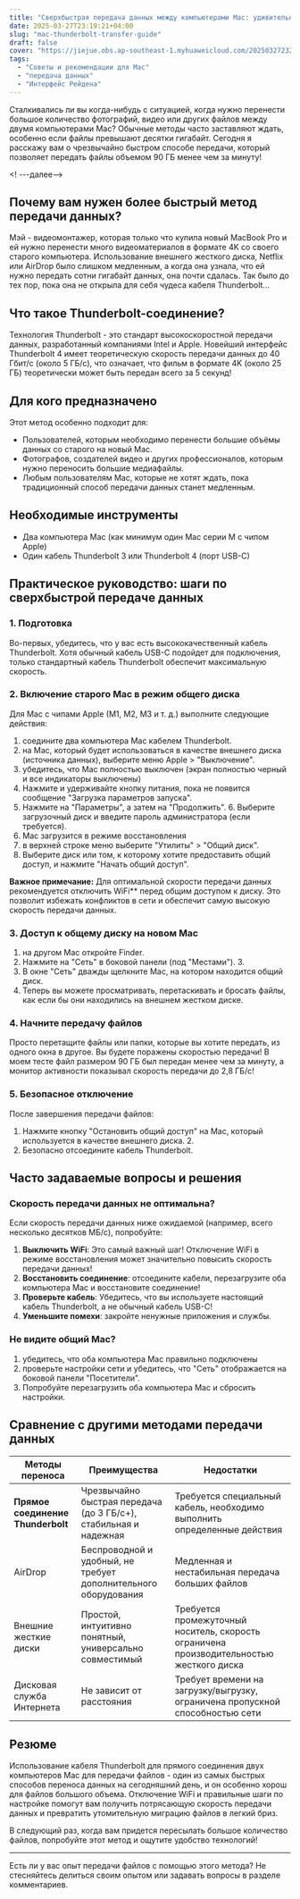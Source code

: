 ```yaml
---
title: "Сверхбыстрая передача данных между компьютерами Mac: удивительная скорость кабеля Thunderbolt"
date: 2025-03-27T23:19:21+04:00
slug: "mac-thunderbolt-transfer-guide"
draft: false
cover: "https://jiejue.obs.ap-southeast-1.myhuaweicloud.com/20250327232101037.webp"
tags:
  - "Советы и рекомендации для Mac"
  - "передача данных"
  - "Интерфейс Рейдена"
---
```


Сталкивались ли вы когда-нибудь с ситуацией, когда нужно перенести большое количество фотографий, видео или других файлов между двумя компьютерами Mac? Обычные методы часто заставляют ждать, особенно если файлы превышают десятки гигабайт. Сегодня я расскажу вам о чрезвычайно быстром способе передачи, который позволяет передать файлы объемом 90 ГБ менее чем за минуту!

<! ---далее-->

## Почему вам нужен более быстрый метод передачи данных?

Мэй - видеомонтажер, которая только что купила новый MacBook Pro и ей нужно перенести много видеоматериалов в формате 4K со своего старого компьютера. Использование внешнего жесткого диска, Netflix или AirDrop было слишком медленным, а когда она узнала, что ей нужно передать сотни гигабайт данных, она почти сдалась. Так было до тех пор, пока она не открыла для себя чудеса кабеля Thunderbolt...

## Что такое Thunderbolt-соединение?

Технология Thunderbolt - это стандарт высокоскоростной передачи данных, разработанный компаниями Intel и Apple. Новейший интерфейс Thunderbolt 4 имеет теоретическую скорость передачи данных до 40 Гбит/с (около 5 ГБ/с), что означает, что фильм в формате 4K (около 25 ГБ) теоретически может быть передан всего за 5 секунд!

## Для кого предназначено

Этот метод особенно подходит для:
- Пользователей, которым необходимо перенести большие объёмы данных со старого на новый Mac.
- Фотографов, создателей видео и других профессионалов, которым нужно переносить большие медиафайлы.
- Любым пользователям Mac, которые не хотят ждать, пока традиционный способ передачи данных станет медленным.

## Необходимые инструменты

- Два компьютера Mac (как минимум один Mac серии M с чипом Apple)
- Один кабель Thunderbolt 3 или Thunderbolt 4 (порт USB-C)

## Практическое руководство: шаги по сверхбыстрой передаче данных

### 1. Подготовка

Во-первых, убедитесь, что у вас есть высококачественный кабель Thunderbolt. Хотя обычный кабель USB-C подойдет для подключения, только стандартный кабель Thunderbolt обеспечит максимальную скорость.

### 2. Включение старого Mac в режим общего диска

Для Mac с чипами Apple (M1, M2, M3 и т. д.) выполните следующие действия:

1. соедините два компьютера Mac кабелем Thunderbolt.
2. на Mac, который будет использоваться в качестве внешнего диска (источника данных), выберите меню Apple > "Выключение".
3. убедитесь, что Mac полностью выключен (экран полностью черный и все индикаторы выключены)
4. Нажмите и удерживайте кнопку питания, пока не появится сообщение "Загрузка параметров запуска".
5. Нажмите на "Параметры", а затем на "Продолжить". 6.
Выберите загрузочный диск и введите пароль администратора (если требуется).
7. Mac загрузится в режиме восстановления
8. в верхней строке меню выберите "Утилиты" > "Общий диск".
9. Выберите диск или том, к которому хотите предоставить общий доступ, и нажмите "Начать общий доступ".

**Важное примечание:** Для оптимальной скорости передачи данных рекомендуется отключить WiFi** перед общим доступом к диску. Это позволит избежать конфликтов в сети и обеспечит самую высокую скорость передачи данных.

### 3. Доступ к общему диску на новом Mac

1. на другом Mac откройте Finder.
2. Нажмите на "Сеть" в боковой панели (под "Местами"). 3.
3. В окне "Сеть" дважды щелкните Mac, на котором находится общий диск.
4. Теперь вы можете просматривать, перетаскивать и бросать файлы, как если бы они находились на внешнем жестком диске.

### 4. Начните передачу файлов

Просто перетащите файлы или папки, которые вы хотите передать, из одного окна в другое. Вы будете поражены скоростью передачи! В моем тесте файл размером 90 ГБ был передан менее чем за минуту, а монитор активности показывал скорость передачи до 2,8 ГБ/с!

### 5. Безопасное отключение

После завершения передачи файлов:
1. Нажмите кнопку "Остановить общий доступ" на Mac, который используется в качестве внешнего диска. 2.
2. Безопасно отсоедините кабель Thunderbolt.

## Часто задаваемые вопросы и решения

### Скорость передачи данных не оптимальна?

Если скорость передачи данных ниже ожидаемой (например, всего несколько десятков МБ/с), попробуйте:

1. **Выключить WiFi**: Это самый важный шаг! Отключение WiFi в режиме восстановления может значительно повысить скорость передачи данных!
2. **Восстановить соединение**: отсоедините кабели, перезагрузите оба компьютера Mac и восстановите соединение!
3. **Проверьте кабель**: Убедитесь, что вы используете настоящий кабель Thunderbolt, а не обычный кабель USB-C!
4. **Уменьшите помехи**: закройте ненужные приложения и службы.

### Не видите общий Mac?

1. убедитесь, что оба компьютера Mac правильно подключены
2. проверьте настройки сети и убедитесь, что "Сеть" отображается на боковой панели "Посетители".
3. Попробуйте перезагрузить оба компьютера Mac и сбросить настройки.

## Сравнение с другими методами передачи данных

| Методы переноса | Преимущества | Недостатки
| ---------|------|------|
| **Прямое соединение Thunderbolt** | Чрезвычайно быстрая передача (до 3 ГБ/с+), стабильная и надежная | Требуется специальный кабель, необходимо выполнить определенные действия |
| AirDrop | Беспроводной и удобный, не требует дополнительного оборудования | Медленная и нестабильная передача больших файлов |
| Внешние жесткие диски | Простой, интуитивно понятный, универсально совместимый | Требуется промежуточный носитель, скорость ограничена производительностью жесткого диска | Служба интернет-дисков | Не зависит от производительности жесткого диска
| Дисковая служба Интернета | Не зависит от расстояния | Требует времени на загрузку/выгрузку, ограничена пропускной способностью сети

## Резюме

Использование кабеля Thunderbolt для прямого соединения двух компьютеров Mac для передачи файлов - один из самых быстрых способов переноса данных на сегодняшний день, и он особенно хорош для файлов большого объема. Отключение WiFi и правильные шаги по настройке помогут вам получить потрясающую скорость передачи данных и превратить утомительную миграцию файлов в легкий бриз.

В следующий раз, когда вам придется пересылать большое количество файлов, попробуйте этот метод и ощутите удобство технологий!

---

Есть ли у вас опыт передачи файлов с помощью этого метода? Не стесняйтесь делиться своим опытом или задавать вопросы в разделе комментариев.
